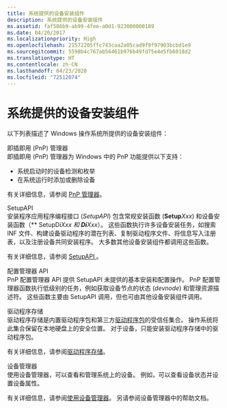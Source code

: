 ```yaml
---
title: 系统提供的设备安装组件
description: 系统提供的设备安装组件
ms.assetid: faf586b9-ab99-4fee-a0d1-923000000189
ms.date: 04/20/2017
ms.localizationpriority: High
ms.openlocfilehash: 21572205ffc743caa2a05cad9f9f97903bcbd1e9
ms.sourcegitcommit: 5598b4c767ab56461b976b49fd75e4e5fb6018d2
ms.translationtype: HT
ms.contentlocale: zh-CN
ms.lasthandoff: 04/23/2020
ms.locfileid: "72512074"
---
```

# <a name="system-provided-device-installation-components"></a>系统提供的设备安装组件


以下列表描述了 Windows 操作系统所提供的设备安装组件：

<a href="" id="plug-and-play--pnp--manager"></a>即插即用 (PnP) 管理器  
即插即用 (PnP) 管理器为 Windows 中的 PnP 功能提供以下支持：

-   系统启动时的设备检测和枚举
-   在系统运行时添加或删除设备

有关详细信息，请参阅 [PnP 管理器](pnp-manager.md)。

<a href="" id="setupapi"></a>SetupAPI  
安装程序应用程序编程接口 (*SetupAPI*) 包含常规安装函数 (**Setup***Xxx*) 和设备安装函数（** SetupDi***Xxx* 和 **Di***Xxx*）。 这些函数执行许多设备安装任务，如搜索 INF 文件、构建设备驱动程序的潜在列表、复制驱动程序文件、将信息写入注册表，以及注册设备共同安装程序。 大多数其他设备安装组件都调用这些函数。

有关详细信息，请参阅 [SetupAPI ](setupapi.md)。

<a href="" id="configuration-manager-api"></a>配置管理器 API  
PnP 配置管理器 API 提供 SetupAPI 未提供的基本安装和配置操作。 PnP 配置管理器函数执行低级别的任务，例如获取设备节点的状态 (*devnode*) 和管理资源描述符。 这些函数主要由 SetupAPI 调用，但也可由其他设备安装组件调用。

<a href="" id="driver-store"></a>驱动程序存储  
驱动程序存储是内置驱动程序包和第三方[驱动程序包](driver-packages.md)的受信任集合。 操作系统将此集合保留在本地硬盘上的安全位置。 对于设备，只能安装驱动程序存储中的驱动程序包。

有关详细信息，请参阅[驱动程序存储](driver-store.md)。

<a href="" id="device-manager"></a>设备管理器  
使用设备管理器，可以查看和管理系统上的设备。 例如，可以查看设备状态并设置设备属性。

有关详细信息，请参阅[使用设备管理器](using-device-manager.md)。 另请参阅设备管理器中的帮助文档。

 

 





